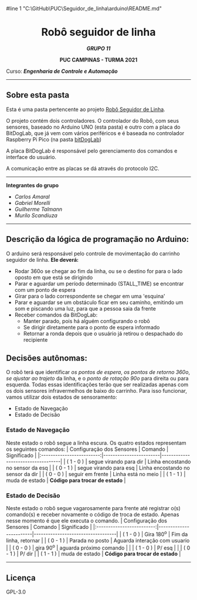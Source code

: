 #line 1 "C:\\GitHub\\PUC\\Seguidor_de_linha\\arduino\\README.md"
<div align="center">

# Robô seguidor de linha 

***GRUPO 11***  

**PUC CAMPINAS - TURMA 2021**

</div>

Curso: ***Engenharia de Controle e Automação***

---

## Sobre esta pasta

Esta é uma pasta pertencente ao projeto [Robô Seguidor de Linha](../../Seguidor_de_linha/). 

O projeto contém dois controladores. O controlador do Robô, com seus sensores, baseado no Arduino UNO (esta pasta) e outro com a placa do BitDogLab, que já vem com vários periféricos e é baseada no controlador Raspberry Pi Pico (na pasta [bitDogLab](../bitDogLab/))

A placa BitDogLab é responsável pelo gerenciamento dos comandos e interface do usuário. 

A comunicação entre as placas se dá através do protocolo I2C.

---

**Integrantes do grupo**
- *Carlos Amaral*
- *Gabriel Morelli*
- *Guilherme Talmann*
- *Murilo Scandiuza* 

---

## Descrição da lógica de programação no Arduino:
O arduino será responsável pelo controle de movimentação do carrinho seguidor de linha. **Ele deverá:**
- Rodar 360o se chegar ao fim da linha, ou se o destino for para o lado oposto em que está se dirigindo
- Parar e aguardar um período determinado (STALL_TIME) se encontrar com um ponto de espera
- Girar para o lado correspondente se chegar em uma 'esquina' 
- Parar e aguardar se um obstáculo ficar em seu caminho, emitindo um som e piscando uma luz, para que a pessoa saia da frente
- Receber comandos da BitDogLab:
  - Manter parado, pois há alguém configurando o robô
  - Se dirigir diretamente para o ponto de espera informado
  - Retornar a ronda depois que o usuário já retirou o despachado do recipiente 

## Decisões autônomas:
O robô terá que identificar *os pontos de espera*, *os pontos de retorno 360o*, *se ajustar ao trajeto* da linha, e o *ponto de rotação 90o* para direita ou para esquerda. Todas essas identificações terão que ser realizadas apenas com os dois sensores infravermelhos de baixo do carrinho. 
Para isso funcionar, vamos utilizar dois estados de sensoramento:
- Estado de Navegação
- Estado de Decisão

### Estado de Navegação
Neste estado o robô segue a linha escura. Os quatro estados representam os seguintes comandos:
| Configuração dos Sensores | Comando                | Significado                       |
|:-------------------------:|------------------------|-----------------------------------|
|       ( 1  -  0 )         | segue virando para dir | Linha encostando no sensor da esq |
|       ( 0  -  1 )         | segue virando para esq | Linha encostando no sensor da dir |
|       ( 0  -  0 )         | seguir em frente       | Linha está no meio                |
|       ( 1  -  1 )         | muda de estado         | **Código para trocar de estado**      |

### Estado de Decisão
Neste estado o robô segue vagarosamente para frente até registrar o(s) comando(s) e receber novamente o código de troca de estado. Apenas nesse momento é que ele executa o comando.
| Configuração dos Sensores | Comando                | Significado                       |
|:-------------------------:|------------------------|-----------------------------------|
|       ( 1  -  0 )         | Gira 180<sup>o</sup>              | Fim da linha, retornar            |
|       ( 0  -  1 )         | Parada no posto        | Aguarda interação com usuario |
|       ( 0  -  0 )         | gira 90<sup>o</sup>               | aguarda próximo comando           |
|                           |      ( 1  -  0 )                  | P/ esq                            |
|                           |      ( 0  -  1 )                  | P/ dir                            |
|       ( 1  -  1 )         | muda de estado         | **Código para trocar de estado**      |


---

## Licença

GPL-3.0